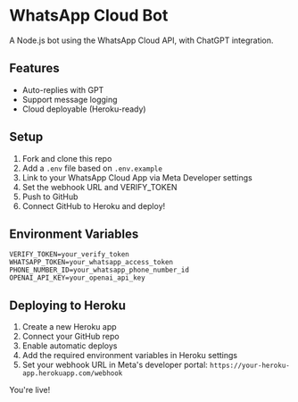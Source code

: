 # WhatsApp Cloud Bot

A Node.js bot using the WhatsApp Cloud API, with ChatGPT integration.

## Features
- Auto-replies with GPT
- Support message logging
- Cloud deployable (Heroku-ready)

## Setup

1. Fork and clone this repo
2. Add a `.env` file based on `.env.example`
3. Link to your WhatsApp Cloud App via Meta Developer settings
4. Set the webhook URL and VERIFY_TOKEN
5. Push to GitHub
6. Connect GitHub to Heroku and deploy!

## Environment Variables
```
VERIFY_TOKEN=your_verify_token
WHATSAPP_TOKEN=your_whatsapp_access_token
PHONE_NUMBER_ID=your_whatsapp_phone_number_id
OPENAI_API_KEY=your_openai_api_key
```

## Deploying to Heroku
1. Create a new Heroku app
2. Connect your GitHub repo
3. Enable automatic deploys
4. Add the required environment variables in Heroku settings
5. Set your webhook URL in Meta's developer portal: `https://your-heroku-app.herokuapp.com/webhook`

You're live!